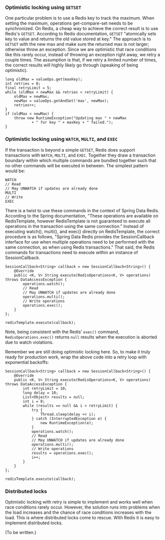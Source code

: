 ### Optimistic locking using `GETSET`

One particular problem is to use a Redis key to track the maximum. When setting the maximum, operations get-compare-set needs to be synchronized. On Redis, a cheap way to achieve the correct result is to use Redis's `GETSET`. According to Redis documentation, `GETSET` "atomically sets key to value and returns the old value stored at key."  The approach is to `GETSET` with the new max and make sure the returned max is not larger; otherwise throw an exception. Since we are optimistic that race conditions like this rarely occur, instead of throwing an exception right away, we retry a couple times. The assumption is that, if we retry a limited number of times, the correct results will highly likely go through (speaking of being optimistic).

    long oldMax = valueOps.get(maxKey);
    int retries = 0;
    final retryLimit = 5;
    while (oldMax < newMax && retries < retryLimit) {
        oldMax = newMax;
        newMax = valueOps.getAndSet('max', newMax);
        retries++;
    }
    if (oldMax < newMax) {
        throw new RuntimeException("Updating max " + newMax
                + " for key " + maxKey + " failed.");
    }

### Optimistic locking using `WATCH`, `MULTI`, and `EXEC`

If the transaction is beyond a simple `GETSET`, Redis does support transactions with `WATCH`, `MULTI`, and `EXEC`.  Together they draw a transaction boundary within which multiple commands are bundled together such that no other commands will be executed in between.  The simplest pattern would be:

    WATCH
    // Read
    // May UNWATCH if updates are already done
    MULTI
    // Write
    EXEC

There is a twist to use these commands in the context of Spring Data Redis.  According to the Spring documentation, "These operations are available on RedisTemplate, however RedisTemplate is not guaranteed to execute all operations in the transaction using the same connection."  Instead of executing watch(), multi(), and exec() directly on RedisTemplate, the correct procedure is as follows, "Spring Data Redis provides the SessionCallback interface for use when multiple operations need to be performed with the same connection, as when using Redis transactions."  That said, the Redis commands for transactions need to execute within an instance of SessionCallback.

    SessionCallback<String> callback = new SessionCallback<String>() {
        @Override
        public <K, V> String execute(RedisOperations<K, V> operations) throws DataAccessException {
            operations.watch();
            // Read
            // May UNWATCH if updates are already done
            operations.multi();
            // Write operations
            operations.exec();
        }
    };

    redisTemplate.execute(callback);

Note, being consistent with the Redis' `exec()` command, `RedisOperations.exec()` returns `null` results when the execution is aborted due to watch violations.

Remember we are still doing optimistic locking here.  So, to make it truly ready for production work, wrap the above code into a retry loop with exponential backoffs:

    SessionCallback<String> callback = new SessionCallback<String>() {
        @Override
        public <K, V> String execute(RedisOperations<K, V> operations) throws DataAccessException {
            int retryLimit = 10;
            long delay = 10;
            List<Object> results = null;
            int i = 0;
            while (results == null && i < retryLimit) {
                try {
                    Thread.sleep(delay << i);
                } catch (InterruptedException e) {
                    new RuntimeException(e);
                }
                operations.watch();
                // Read
                // May UNWATCH if updates are already done
                operations.multi();
                // Write operations
                results = operations.exec();
                i++;
            }
        }
    };

    redisTemplate.execute(callback);

### Distributed locks

Optimistic locking with retry is simple to implement and works well when race conditions rarely occur. However, the solution runs into problems when the load increases and the chance of race conditions increases with the load.  This is where distributed locks come to rescue. With Redis it is easy to implement distributed locks.

(To be written.)
